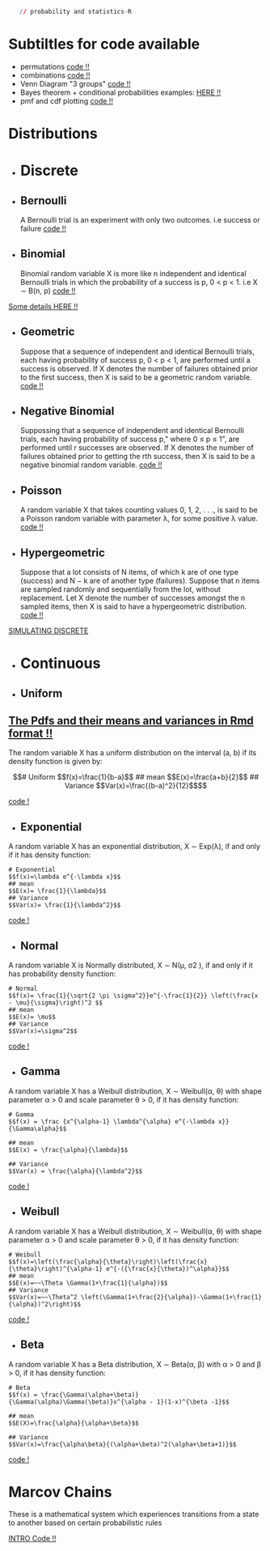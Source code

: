 

```r
   // probability and statistics-R
```
# Subtiltles for code available
- permutations [code !!](https://github.com/SirWilliam254/probability-statistics-R/blob/main/permutation.R)
- combinations [code !!](https://github.com/SirWilliam254/probability-statistics-R/blob/main/combinations.R)
- Venn Diagram "3 groups"
[code !!](https://github.com/SirWilliam254/probability-statistics-R/blob/main/venn%20diagram.R)
- Bayes theorem + conditional probabilities examples: [HERE !!](https://www.analyzemath.com/probabilities/bayes-theorem.html)
- pmf and cdf plotting [code !!](https://github.com/SirWilliam254/probability-statistics-R/blob/main/pmf%26cdf_barplot.R)
# Distributions
+ # Discrete
- ## Bernoulli

   A Bernoulli trial is an experiment with only two outcomes. i.e success or failure [code !!]()
- ## Binomial

    Binomial random variable X is more like n
independent and identical Bernoulli trials in which the probability of a success
is p, 0 < p < 1. i.e  X ∼ B(n, p) [code !!](https://github.com/SirWilliam254/probability-statistics-R/blob/main/binomial.R)


[Some details HERE !!](https://www.vrcbuzz.com/binomial-distribution-probabilities-using-r/)
- ## Geometric

    Suppose that a sequence of independent and identical Bernoulli trials, each
having probability of success p, 0 < p < 1, are performed until a success is
observed. If X denotes the number of failures obtained prior to the first success,
then X is said to be a geometric random variable. [code !!](https://github.com/SirWilliam254/probability-statistics-R/blob/main/geometric.R)

- ## Negative Binomial

   Suppossing that a sequence of independent and identical Bernoulli trials, each
having probability of success p," where 0 ≤ p ≤ 1", are performed until r successes are
observed. If X denotes the number of failures obtained prior to getting the rth success,
then X is said to be a negative binomial random variable. [code !!](https://github.com/SirWilliam254/probability-statistics-R/blob/main/negative%20binomial.R)

- ## Poisson

   A random variable X that takes counting values 0, 1, 2, . . ., is said to be a Poisson
random variable with parameter λ, for some positive  λ value. [code !!](https://github.com/SirWilliam254/probability-statistics-R/blob/main/poisson.R)

- ## Hypergeometric

   Suppose that a lot consists of N items, of which k are of one type (success)
and N − k are of another type (failures). Suppose that n items are sampled
randomly and sequentially from the lot, without replacement. Let X denote
the number of successes amongst the n sampled items, then X is said to have a
hypergeometric distribution. [code !!](https://github.com/SirWilliam254/probability-statistics-R/blob/main/Hypergeometric.R)

[SIMULATING DISCRETE](https://github.com/SirWilliam254/probability-statistics-R/blob/main/simulating_discrete.R)

+ # Continuous
- ## Uniform
## [The Pdfs and their means and variances in Rmd format !!](https://github.com/SirWilliam254/probability-statistics-R/blob/main/models.Rmd)
 The random variable X has a uniform distribution on the interval (a, b)
if its density function is given by:
```math
# Uniform
$$f(x)=\frac{1}{b-a}$$

## mean 
$$E(x)=\frac{a+b}{2}$$
## Variance
$$Var(x)=\frac{(b-a)^2}{12}$$
```
[code !](https://github.com/SirWilliam254/probability-statistics-R/blob/main/uniform.R)
- ## Exponential

 A random variable X has an exponential distribution, X ∼ Exp(λ), if
and only if it has density function:

```rmd
# Exponential
$$f(x)=\lambda e^{-\lambda x}$$
## mean
$$E(x)= \frac{1}{\lambda}$$
## Variance
$$Var(x)= \frac{1}{\lambda^2}$$
```
 [code !](https://github.com/SirWilliam254/probability-statistics-R/blob/main/exponential.R) 

- ## Normal

A random variable X is Normally distributed, X ∼ N(µ, σ2
), if and only
if it has probability density function:

```rmd
# Normal
$$f(x)= \frac{1}{\sqrt{2 \pi \sigma^2}}e^{-\frac{1}{2}} \left(\frac{x - \mu}{\sigma}\right)^2 $$
## mean 
$$E(x)= \mu$$
## Variance
$$Var(x)=\sigma^2$$
```
[code !](https://github.com/SirWilliam254/probability-statistics-R/blob/main/normal.R)                      
- ## Gamma


 A random variable X has a Weibull distribution, X ∼ Weibull(α, θ) with
shape parameter α > 0 and scale parameter θ > 0, if it has density function:

```rmd
# Gamma
$$f(x) = \frac {x^{\alpha-1} \lambda^{\alpha} e^{-\lambda x}}{\Gamma\alpha}$$

## mean
$$E(x) = \frac{\alpha}{\lambda}$$

## Variance
$$Var(x) = \frac{\alpha}{\lambda^2}$$
```
[code !](https://github.com/SirWilliam254/probability-statistics-R/blob/main/gamma.R)
- ## Weibull


 A random variable X has a Weibull distribution, X ∼ Weibull(α, θ) with
shape parameter α > 0 and scale parameter θ > 0, if it has density function:

```rmd
# Weibull
$$f(x)=\left(\frac{\alpha}{\theta}\right)\left(\frac{x}{\theta}\right)^{\alpha-1} e^{-({\frac{x}{\theta})^\alpha}}$$
## mean
$$E(x)=~~\Theta \Gamma(1+\frac{1}{\alpha})$$
## Variance
$$Var(x)=~~\Theta^2 \left(\Gamma(1+\frac{2}{\alpha})-\Gamma(1+\frac{1}{\alpha})^2\right)$$
```
[code !](https://github.com/SirWilliam254/probability-statistics-R/blob/main/weibull.R)
- ## Beta
 A random variable X has a Beta distribution, X ∼ Beta(α, β) with α > 0
and β > 0, if it has density function:
```rmd
# Beta
$$f(x) = \frac{\Gamma(\alpha+\beta)}{\Gamma(\alpha)\Gamma(\beta)}x^{\alpha - 1}(1-x)^{\beta -1}$$

## mean
$$E(X)=\frac{\alpha}{\alpha+\beta}$$

## Variance
$$Var(x)=\frac{\alpha\beta}{(\alpha+\beta)^2(\alpha+\beta+1)}$$
```
[code !](https://github.com/SirWilliam254/probability-statistics-R/blob/main/Beta.R)

# Marcov Chains
These is a mathematical system which experiences transitions 
from a state to another based on certain probabilistic rules

[INTRO Code !!](https://github.com/SirWilliam254/probability-statistics-R/blob/main/MARCOV.R)
